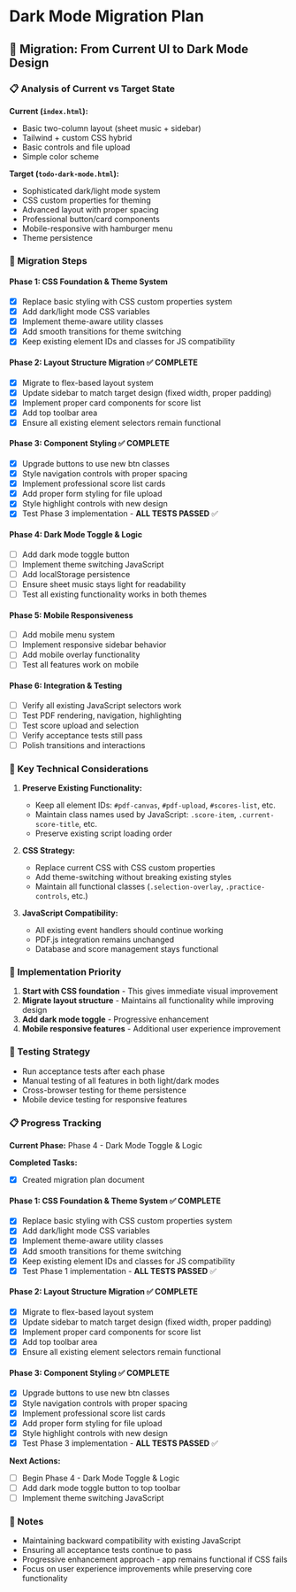 # Dark Mode Migration Plan

## 🎯 Migration: From Current UI to Dark Mode Design

### 📋 Analysis of Current vs Target State

**Current (`index.html`):**
- Basic two-column layout (sheet music + sidebar)
- Tailwind + custom CSS hybrid
- Basic controls and file upload
- Simple color scheme

**Target (`todo-dark-mode.html`):**
- Sophisticated dark/light mode system
- CSS custom properties for theming
- Advanced layout with proper spacing
- Professional button/card components
- Mobile-responsive with hamburger menu
- Theme persistence

### 🚀 Migration Steps

#### **Phase 1: CSS Foundation & Theme System**
- [x] Replace basic styling with CSS custom properties system
- [x] Add dark/light mode CSS variables
- [x] Implement theme-aware utility classes
- [x] Add smooth transitions for theme switching
- [x] Keep existing element IDs and classes for JS compatibility

#### **Phase 2: Layout Structure Migration** ✅ **COMPLETE**
- [x] Migrate to flex-based layout system
- [x] Update sidebar to match target design (fixed width, proper padding)
- [x] Implement proper card components for score list
- [x] Add top toolbar area
- [x] Ensure all existing element selectors remain functional

#### **Phase 3: Component Styling** ✅ **COMPLETE**
- [x] Upgrade buttons to use new btn classes
- [x] Style navigation controls with proper spacing
- [x] Implement professional score list cards
- [x] Add proper form styling for file upload
- [x] Style highlight controls with new design
- [x] Test Phase 3 implementation - **ALL TESTS PASSED** ✅

#### **Phase 4: Dark Mode Toggle & Logic**
- [ ] Add dark mode toggle button
- [ ] Implement theme switching JavaScript
- [ ] Add localStorage persistence
- [ ] Ensure sheet music stays light for readability
- [ ] Test all existing functionality works in both themes

#### **Phase 5: Mobile Responsiveness**
- [ ] Add mobile menu system
- [ ] Implement responsive sidebar behavior
- [ ] Add mobile overlay functionality
- [ ] Test all features work on mobile

#### **Phase 6: Integration & Testing**
- [ ] Verify all existing JavaScript selectors work
- [ ] Test PDF rendering, navigation, highlighting
- [ ] Test score upload and selection
- [ ] Verify acceptance tests still pass
- [ ] Polish transitions and interactions

### 🔧 Key Technical Considerations

1. **Preserve Existing Functionality:**
   - Keep all element IDs: `#pdf-canvas`, `#pdf-upload`, `#scores-list`, etc.
   - Maintain class names used by JavaScript: `.score-item`, `.current-score-title`, etc.
   - Preserve existing script loading order

2. **CSS Strategy:**
   - Replace current CSS with CSS custom properties
   - Add theme-switching without breaking existing styles
   - Maintain all functional classes (`.selection-overlay`, `.practice-controls`, etc.)

3. **JavaScript Compatibility:**
   - All existing event handlers should continue working
   - PDF.js integration remains unchanged
   - Database and score management stays functional

### 📝 Implementation Priority

1. **Start with CSS foundation** - This gives immediate visual improvement
2. **Migrate layout structure** - Maintains all functionality while improving design
3. **Add dark mode toggle** - Progressive enhancement
4. **Mobile responsive features** - Additional user experience improvement

### 🧪 Testing Strategy

- Run acceptance tests after each phase
- Manual testing of all features in both light/dark modes
- Cross-browser testing for theme persistence
- Mobile device testing for responsive features

### 📋 Progress Tracking

**Current Phase:** Phase 4 - Dark Mode Toggle & Logic

**Completed Tasks:**
- [x] Created migration plan document

#### **Phase 1: CSS Foundation & Theme System** ✅ **COMPLETE**
- [x] Replace basic styling with CSS custom properties system
- [x] Add dark/light mode CSS variables
- [x] Implement theme-aware utility classes
- [x] Add smooth transitions for theme switching
- [x] Keep existing element IDs and classes for JS compatibility
- [x] Test Phase 1 implementation - **ALL TESTS PASSED** ✅

#### **Phase 2: Layout Structure Migration** ✅ **COMPLETE**
- [x] Migrate to flex-based layout system
- [x] Update sidebar to match target design (fixed width, proper padding)
- [x] Implement proper card components for score list
- [x] Add top toolbar area
- [x] Ensure all existing element selectors remain functional

#### **Phase 3: Component Styling** ✅ **COMPLETE**
- [x] Upgrade buttons to use new btn classes
- [x] Style navigation controls with proper spacing
- [x] Implement professional score list cards
- [x] Add proper form styling for file upload
- [x] Style highlight controls with new design
- [x] Test Phase 3 implementation - **ALL TESTS PASSED** ✅

**Next Actions:**
- [ ] Begin Phase 4 - Dark Mode Toggle & Logic
- [ ] Add dark mode toggle button to top toolbar
- [ ] Implement theme switching JavaScript

### 📝 Notes

- Maintaining backward compatibility with existing JavaScript
- Ensuring all acceptance tests continue to pass
- Progressive enhancement approach - app remains functional if CSS fails
- Focus on user experience improvements while preserving core functionality
